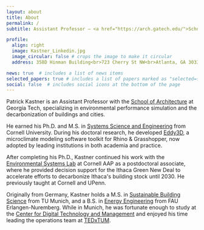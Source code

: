 ```yaml
---
layout: about
title: About
permalink: /
subtitle: Assistant Professor — <a href="https://arch.gatech.edu/">School of Architecture</a> — Georgia Institute of Technology

profile:
  align: right
  image: Kastner_Linkedin.jpg
  image_circular: false # crops the image to make it circular
  address: 358D Hinman Building<br>723 Cherry St NW<br>Atlanta, GA 30332

news: true  # includes a list of news items
selected_papers: true # includes a list of papers marked as "selected={true}"
social: false  # includes social icons at the bottom of the page
---
```


Patrick Kastner is an Assistant Professor with the [School of Architecture](https://arch.gatech.edu/) at Georgia Tech, specializing in environmental performance simulation and the decarbonization of buildings and cities. 

He earned his Ph.D. and M.S. in [Systems Science and Engineering](https://www.systemseng.cornell.edu/se/programs/systems-phd) from Cornell University. During his doctoral research, he developed [Eddy3D](https://www.eddy3d.com/), a microclimate modeling software toolkit for Rhino & Grasshopper, now adopted by leading institutions in both academia and practice.

After completing his Ph.D., Kastner continued his work with the [Environmental Systems Lab](https://es.aap.cornell.edu/) at Cornell AAP as a postdoctoral associate, where he provided decision support for the Ithaca Green New Deal to accelerate efforts to decarbonize Ithaca's building stock until 2030. He previously taught at Cornell and UPenn.

Originally from Germany, Kastner holds a M.S. in [Sustainable Building Science](https://www.ed.tum.de/en/ed/studies/degree-programs/resource-efficient-and-sustainable-building-m-sc/) from TU Munich, and a B.S. in [Energy Engineering](https://www.et.studium.fau.de/) from FAU Erlangen-Nuremberg. While in Munich, he was fortunate enough to study at the [Center for Digital Technology and Management](https://www.cdtm.de/cdtm_team/patrick-kastner/) and enjoyed his time leading the operations team at [TEDxTUM](https://www.tedxtum.com/).
